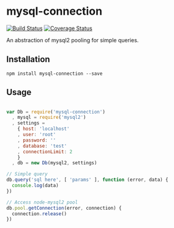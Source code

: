 # mysql-connection

[![Build Status](https://travis-ci.org/confuser/node-mysql-connection.png?branch=master)](https://travis-ci.org/confuser/node-mysql-connection)
[![Coverage Status](https://coveralls.io/repos/confuser/node-mysql-connection/badge.png?branch=master)](https://coveralls.io/r/confuser/node-mysql-connection?branch=master)

An abstraction of mysql2 pooling for simple queries.

## Installation
```
npm install mysql-connection --save
```

## Usage
```js

var Db = require('mysql-connection')
  , mysql = require('mysql2')
  , settings =
    { host: 'localhost'
    , user: 'root'
    , password: ''
    , database: 'test'
    , connectionLimit: 2
    }
  , db = new Db(mysql2, settings)

// Simple query
db.query('sql here', [ 'params' ], function (error, data) {
  console.log(data)
})

// Access node-mysql2 pool
db.pool.getConnection(error, connection) {
  connection.release()
})
```
